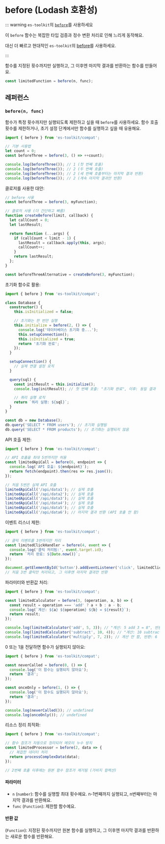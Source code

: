 # before (Lodash 호환성)

::: warning `es-toolkit`의 [`before`](../../function/before.md)를 사용하세요

이 `before` 함수는 복잡한 타입 검증과 정수 변환 처리로 인해 느리게 동작해요.

대신 더 빠르고 현대적인 `es-toolkit`의 [before](../../function/before.md)를 사용하세요.

:::

함수를 지정된 횟수까지만 실행하고, 그 이후엔 마지막 결과를 반환하는 함수를 만들어요.

```typescript
const limitedFunction = before(n, func);
```

## 레퍼런스

### `before(n, func)`

함수가 특정 횟수까지만 실행되도록 제한하고 싶을 때 `before`를 사용하세요. 함수 호출 횟수를 제한하거나, 초기 설정 단계에서만 함수를 실행하고 싶을 때 유용해요.

```typescript
import { before } from 'es-toolkit/compat';

// 기본 사용법
let count = 0;
const beforeThree = before(3, () => ++count);

console.log(beforeThree()); // 1 (첫 번째 호출)
console.log(beforeThree()); // 2 (두 번째 호출)
console.log(beforeThree()); // 2 (세 번째 호출부터는 마지막 결과 반환)
console.log(beforeThree()); // 2 (계속 마지막 결과만 반환)
```

클로저를 사용한 대안:

```typescript
// before 사용
const beforeThree = before(3, myFunction);

// 클로저 사용 (더 간단하고 빠름)
function createBefore(limit, callback) {
  let callCount = 0;
  let lastResult;

  return function (...args) {
    if (callCount < limit - 1) {
      lastResult = callback.apply(this, args);
      callCount++;
    }
    return lastResult;
  };
}

const beforeThreeAlternative = createBefore(3, myFunction);
```

초기화 함수로 활용:

```typescript
import { before } from 'es-toolkit/compat';

class Database {
  constructor() {
    this.isInitialized = false;

    // 초기화는 한 번만 실행
    this.initialize = before(2, () => {
      console.log('데이터베이스 초기화 중...');
      this.setupConnection();
      this.isInitialized = true;
      return '초기화 완료';
    });
  }

  setupConnection() {
    // 실제 연결 설정 로직
  }

  query(sql) {
    const initResult = this.initialize();
    console.log(initResult); // 첫 번째 호출: "초기화 완료", 이후: 동일 결과

    // 쿼리 실행 로직
    return `쿼리 실행: ${sql}`;
  }
}

const db = new Database();
db.query('SELECT * FROM users'); // 초기화 실행됨
db.query('SELECT * FROM products'); // 초기화는 실행되지 않음
```

API 호출 제한:

```typescript
import { before } from 'es-toolkit/compat';

// API 호출을 최대 5번까지만 허용
const limitedApiCall = before(6, endpoint => {
  console.log(`API 호출: ${endpoint}`);
  return fetch(endpoint).then(res => res.json());
});

// 처음 5번은 실제 API 호출
limitedApiCall('/api/data1'); // 실제 호출
limitedApiCall('/api/data2'); // 실제 호출
limitedApiCall('/api/data3'); // 실제 호출
limitedApiCall('/api/data4'); // 실제 호출
limitedApiCall('/api/data5'); // 실제 호출
limitedApiCall('/api/data6'); // 마지막 결과 반환 (API 호출 안 함)
```

이벤트 리스너 제한:

```typescript
import { before } from 'es-toolkit/compat';

// 클릭 이벤트를 3번까지만 처리
const limitedClickHandler = before(4, event => {
  console.log('클릭 처리됨:', event.target.id);
  return `처리 완료: ${Date.now()}`;
});

document.getElementById('button').addEventListener('click', limitedClickHandler);
// 처음 3번 클릭만 처리되고, 그 이후엔 마지막 결과만 반환
```

파라미터와 반환값 처리:

```typescript
import { before } from 'es-toolkit/compat';

const limitedCalculator = before(3, (operation, a, b) => {
  const result = operation === 'add' ? a + b : a - b;
  console.log(`계산: ${a} ${operation} ${b} = ${result}`);
  return result;
});

console.log(limitedCalculator('add', 5, 3)); // "계산: 5 add 3 = 8", 반환: 8
console.log(limitedCalculator('subtract', 10, 4)); // "계산: 10 subtract 4 = 6", 반환: 6
console.log(limitedCalculator('multiply', 7, 2)); // 계산 안 함, 반환: 6 (마지막 결과)
```

0 또는 1을 전달하면 함수가 실행되지 않아요:

```typescript
import { before } from 'es-toolkit/compat';

const neverCalled = before(0, () => {
  console.log('이 함수는 실행되지 않아요');
  return '결과';
});

const onceOnly = before(1, () => {
  console.log('이 함수도 실행되지 않아요');
  return '결과';
});

console.log(neverCalled()); // undefined
console.log(onceOnly()); // undefined
```

리소스 정리 최적화:

```typescript
import { before } from 'es-toolkit/compat';

// 함수 참조가 자동으로 정리되어 메모리 누수 방지
const limitedProcessor = before(2, data => {
  // 복잡한 데이터 처리
  return processComplexData(data);
});

// 2번째 호출 이후에는 원본 함수 참조가 제거됨 (가비지 컬렉션)
```

#### 파라미터

- `n` (`number`): 함수를 실행할 최대 횟수예요. n-1번째까지 실행되고, n번째부터는 마지막 결과를 반환해요.
- `func` (`Function`): 제한할 함수예요.

#### 반환 값

(`Function`): 지정된 횟수까지만 원본 함수를 실행하고, 그 이후엔 마지막 결과를 반환하는 새로운 함수를 반환해요.
